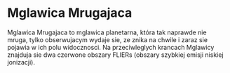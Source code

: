 # Mglawica Mrugajaca

Mglawica Mrugajaca to mglawica planetarna, która tak naprawde nie mruga, tylko
obserwujacym wydaje sie, ze znika na chwile i zaraz sie pojawia w ich polu
widocznosci. Na przeciwleglych krancach Mglawicy znajduja sie dwa czerwone
obszary FLIERs (obszary szybkiej emisji niskiej jonizacji).
